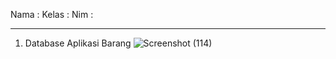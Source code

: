 Nama : 
Kelas :
Nim :
********************************************
1. Database Aplikasi Barang
![Screenshot (114)](https://github.com/stavonofa/UASpemrogvisual/assets/98897147/2df19f7b-effd-4b65-af62-b71513cba2ce)
